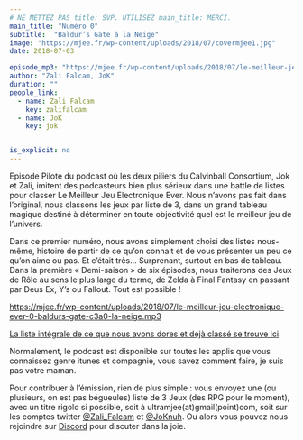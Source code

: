 ```yaml
---
# NE METTEZ PAS title: SVP. UTILISEZ main_title: MERCI.
main_title: "Numéro 0"
subtitle:  "Baldur’s Gate à la Neige"
image: "https://mjee.fr/wp-content/uploads/2018/07/covermjee1.jpg"
date: 2018-07-03

episode_mp3: "https://mjee.fr/wp-content/uploads/2018/07/le-meilleur-jeu-electronique-ever-0-baldurs-gate-c3a0-la-neige.mp3"
author: "Zali Falcam, JoK"
duration: ""
people_link: 
  - name: Zali Falcam
    key: zalifalcam
  - name: JoK
    key: jok


is_explicit: no
---
```


<PodcastHeader/>

<!-- ECRIRE LA DESCRIPTION DE L'EPISODE SOUS CETTE LIGNE -->
<p>Episode Pilote du podcast où les deux piliers du Calvinball Consortium, Jok et Zali, imitent des podcasteurs bien plus sérieux dans une battle de listes pour classer&nbsp;Le Meilleur Jeu Electronique Ever. Nous n’avons pas fait dans l’original, nous classons les jeux par liste de 3, dans un grand tableau magique destiné à déterminer en toute objectivité quel est le meilleur jeu de l’univers.</p>
<p>Dans ce premier numéro, nous avons simplement choisi des listes nous-même, histoire de partir de ce qu’on connait et de vous présenter un peu ce qu’on aime ou pas. Et c’était très… Surprenant, surtout en bas de tableau. Dans la première «&nbsp;Demi-saison&nbsp;» de six épisodes, nous traiterons des&nbsp;Jeux de Rôle au sens le plus large du terme, de Zelda à Final Fantasy en passant par Deus Ex, Y’s ou Fallout. Tout est possible !</p>
<p><a href="https://mjee.fr/wp-content/uploads/2018/07/le-meilleur-jeu-electronique-ever-0-baldurs-gate-c3a0-la-neige.mp3" rel="nofollow">https://mjee.fr/wp-content/uploads/2018/07/le-meilleur-jeu-electronique-ever-0-baldurs-gate-c3a0-la-neige.mp3</a></p>
<p><a href="http://mjee.fr/classement-du-meilleur-jeu-ever/" rel="nofollow">La liste intégrale de ce que nous avons dores et déjà classé se trouve ici</a>.</p>
<p>Normalement, le podcast est disponible sur toutes les applis que vous connaissez genre itunes et compagnie, vous savez comment faire, je suis pas votre maman.</p>
<p>Pour contribuer à l’émission, rien de plus simple : vous envoyez une (ou plusieurs, on est pas bégueules) liste de&nbsp;3 Jeux (des RPG pour le moment), avec un titre rigolo si possible, soit à&nbsp;ultramjee(at)gmail(point)com, soit sur les comptes twitter&nbsp;<a href="https://twitter.com/Zali_Falcam" rel="nofollow">@Zali_Falcam</a> et&nbsp;<a href="https://twitter.com/JoKnuh" rel="nofollow">@JoKnuh</a>.&nbsp;Ou alors vous pouvez nous rejoindre sur <a href="https://discord.gg/4RnA9v7" rel="nofollow">Discord</a> pour discuter dans la joie.</p>
<p>&nbsp;</p>


